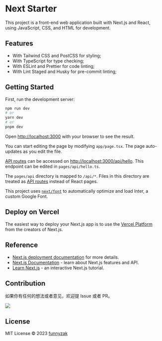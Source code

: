 # Next Starter

<!-- [![action][ci-image]][ci-url] [![Release Date][rle-image]][rle-url] [![GitHub last commit][last-commit-image]][repository-url] [![tag][tag-image]][rle-url] [![license][license-image]][repository-url] -->

[ci-image]: https://github.com/funnyzak/next-starter/actions/workflows/ci.yml/badge.svg
[ci-url]: https://github.com/funnyzak/next-starter/actions
[license-image]: https://img.shields.io/github/license/funnyzak/next-starter.svg?style=flat-square
[repository-url]: https://github.com/funnyzak/next-starter
[repo-size-image]: https://img.shields.io/github/repo-size/funnyzak/next-starter
[commit-activity-image]: https://img.shields.io/github/commit-activity/m/funnyzak/next-starter?style=flat-square
[last-commit-image]: https://img.shields.io/github/last-commit/funnyzak/next-starter?style=flat-square&lable=commit
[rle-image]: https://img.shields.io/github/release-date/funnyzak/next-starter.svg?label=release
[rle-url]: https://github.com/funnyzak/next-starter/releases/latest
[sg-url]: https://sourcegraph.com/github.com/funnyzak/next-starter
[sg-image]: https://img.shields.io/badge/view%20on-Sourcegraph-brightgreen.svg?style=flat-square
[tag-image]: https://img.shields.io/github/tag/funnyzak/next-starter.svg

This project is a front-end web application built with Next.js and React, using JavaScript, CSS, and HTML for development.

## Features

- With Tailwind CSS and PostCSS for styling;
- With TypeScript for type checking;
- With ESLint and Prettier for code linting;
- With Lint Staged and Husky for pre-commit linting;

## Getting Started

First, run the development server:

```bash
npm run dev
# or
yarn dev
# or
pnpm dev
```

Open [http://localhost:3000](http://localhost:3000) with your browser to see the result.

You can start editing the page by modifying `app/page.tsx`. The page auto-updates as you edit the file.

[API routes](https://nextjs.org/docs/api-routes/introduction) can be accessed on [http://localhost:3000/api/hello](http://localhost:3000/api/hello). This endpoint can be edited in `pages/api/hello.ts`.

The `pages/api` directory is mapped to `/api/*`. Files in this directory are treated as [API routes](https://nextjs.org/docs/api-routes/introduction) instead of React pages.

This project uses [`next/font`](https://nextjs.org/docs/basic-features/font-optimization) to automatically optimize and load Inter, a custom Google Font.

## Deploy on Vercel

The easiest way to deploy your Next.js app is to use the [Vercel Platform](https://vercel.com/new?utm_medium=default-template&filter=next.js&utm_source=create-next-app&utm_campaign=create-next-app-readme) from the creators of Next.js.

## Reference

- [Next.js deployment documentation](https://nextjs.org/docs/deployment) for more details.
- [Next.js Documentation](https://nextjs.org/docs) - learn about Next.js features and API.
- [Learn Next.js](https://nextjs.org/learn) - an interactive Next.js tutorial.

## Contribution

如果你有任何的想法或者意见，欢迎提 Issue 或者 PR。

<a href="https://github.com/funnyzak/next-starter/graphs/contributors">
  <img src="https://contrib.rocks/image?repo=funnyzak/next-starter" />
</a>

## License

MIT License © 2023 [funnyzak](https://github.com/funnyzak)
